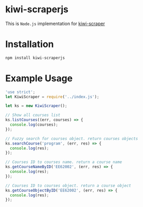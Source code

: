 # kiwi-scraperjs

This is `Node.js` implementation for [kiwi-scraper](https://github.com/Kiwi-Learn/kiwi-scraper)

# Installation

```sh
npm install kiwi-scraperjs
```

# Example Usage

```javascript
'use strict';
let KiwiScraper = require('../index.js');

let ks = new KiwiScraper();

// Show all courses list
ks.listCourses((err, courses) => {
  console.log(courses);
});

// Fuzzy search for courses object. return courses objects
ks.searchCourse('program', (err, res) => {
  console.log(res);
});

// Courses ID to courses name. return a course name
ks.getCourseNameByID('EE62002', (err, res) => {
  console.log(res);
});

// Courses ID to courses object. return a course object
ks.getCourseObjectByID('EE62002', (err, res) => {
  console.log(res);
});

```
